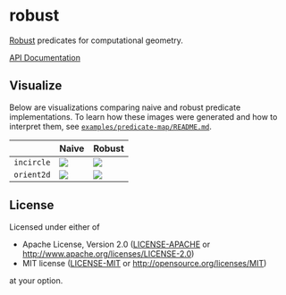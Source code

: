 # robust

[Robust](https://observablehq.com/@mourner/non-robust-arithmetic-as-art) predicates for computational geometry.

[API Documentation](https://docs.rs/robust)

## Visualize

Below are visualizations comparing naive and robust predicate implementations. To learn how these images were generated and how to interpret them, see [`examples/predicate-map/README.md`](examples/predicate-map/README.md).

|            | Naive                   | Robust                   |
|------------|-------------------------|--------------------------|
| `incircle` | ![][incircle-naive-png] | ![][incircle-robust-png] |
| `orient2d` | ![][orient2d-naive-png] | ![][orient2d-robust-png] |

[incircle-naive-png]: https://georust.github.io/assets/incircle-naive/v1.png
[incircle-robust-png]: https://georust.github.io/assets/incircle-robust/v1.png
[orient2d-naive-png]: https://georust.github.io/assets/orient2d-naive/v1.png
[orient2d-robust-png]: https://georust.github.io/assets/orient2d-robust/v1.png

## License

Licensed under either of

 * Apache License, Version 2.0 ([LICENSE-APACHE](LICENSE-APACHE) or http://www.apache.org/licenses/LICENSE-2.0)
 * MIT license ([LICENSE-MIT](LICENSE-MIT) or http://opensource.org/licenses/MIT)

at your option.
